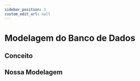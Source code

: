 ```yaml
---
sidebar_position: 1
custom_edit_url: null
---
```


# Modelagem do Banco de Dados

## Conceito

## Nossa Modelagem



